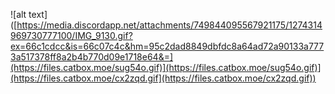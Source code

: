 ![alt text]([https://media.discordapp.net/attachments/749844095567921175/1274314969730777100/IMG_9130.gif?ex=66c1cdcc&is=66c07c4c&hm=95c2dad8849dbfdc8a64ad72a90133a7773a517378ff8a2b4b770d09e1718e64&=](https://files.catbox.moe/sug54o.gif)](https://files.catbox.moe/sug54o.gif)](https://files.catbox.moe/cx2zqd.gif](https://files.catbox.moe/cx2zqd.gif))
